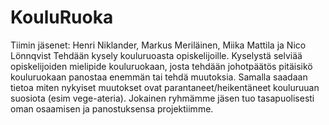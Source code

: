 # KouluRuoka

Tiimin jäsenet: Henri Niklander, Markus Meriläinen, Miika Mattila ja Nico Lönnqvist
Tehdään kysely kouluruoasta opiskelijoille. Kyselystä selviää opiskelijoiden mielipide kouluruokaan, josta tehdään johotpäätös pitäisikö kouluruokaan panostaa enemmän tai tehdä muutoksia. Samalla saadaan tietoa miten nykyiset muutokset ovat parantaneet/heikentäneet kouluruuan suosiota (esim vege-ateria).
Jokainen ryhmämme jäsen tuo tasapuolisesti oman osaamisen ja panostuksensa projektiimme.
